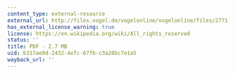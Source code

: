 ```yaml
---
content_type: external-resource
external_url: http://files.vogel.de/vogelonline/vogelonline/files/2771.pdf
has_external_license_warning: true
license: https://en.wikipedia.org/wiki/All_rights_reserved
status: ''
title: PDF - 2.7 MB
uid: b317ae0d-2432-4efc-87fb-c3a28bc7e1a5
wayback_url: ''
---
```

